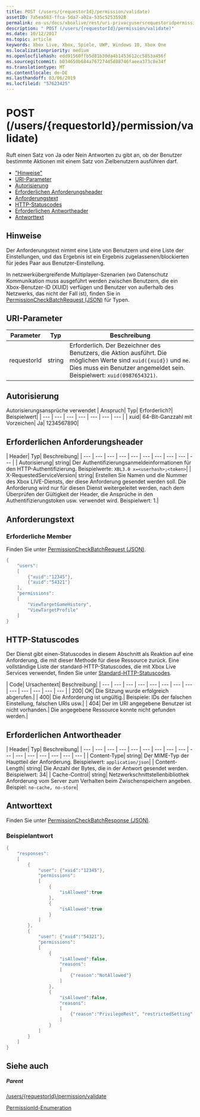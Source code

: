```yaml
---
title: POST (/users/{requestorId}/permission/validate)
assetID: 7a5ea583-ffca-5da7-a02a-535c52535928
permalink: en-us/docs/xboxlive/rest/uri-privacyusersrequestoridpermissionvalidatepost.html
description: " POST (/users/{requestorId}/permission/validate)"
ms.date: 10/12/2017
ms.topic: article
keywords: Xbox Live, Xbox, Spiele, UWP, Windows 10, Xbox One
ms.localizationpriority: medium
ms.openlocfilehash: edd91560ffb5d81b30da4b1453612cc5853a456f
ms.sourcegitcommit: b034650b684a767274d5d88746faeea373c8e34f
ms.translationtype: MT
ms.contentlocale: de-DE
ms.lasthandoff: 03/06/2019
ms.locfileid: "57623425"
---
```

# <a name="post-usersrequestoridpermissionvalidate"></a>POST (/users/{requestorId}/permission/validate)
Ruft einen Satz von Ja oder Nein Antworten zu gibt an, ob der Benutzer bestimmte Aktionen mit einem Satz von Zielbenutzern ausführen darf.

  * ["Hinweise"](#ID4EQ)
  * [URI-Parameter](#ID4ECB)
  * [Autorisierung](#ID4ENB)
  * [Erforderlichen Anforderungsheader](#ID4ESC)
  * [Anforderungstext](#ID4E4D)
  * [HTTP-Statuscodes](#ID4ETE)
  * [Erforderlichen Antwortheader](#ID4EIG)
  * [Antworttext](#ID4E5H)

<a id="ID4EQ"></a>


## <a name="remarks"></a>Hinweise

Der Anforderungstext nimmt eine Liste von Benutzern und eine Liste der Einstellungen, und das Ergebnis ist ein Ergebnis zugelassenen/blockierten für jedes Paar aus Benutzer-Einstellung.

In netzwerkübergreifende Multiplayer-Szenarien (wo Datenschutz Kommunikation muss ausgeführt werden zwischen Benutzern, die ein Xbox-Benutzer-ID (XUID) verfügen und Benutzer von außerhalb des Netzwerks, das nicht der Fall ist), finden Sie in [PermissionCheckBatchRequest (JSON)](../../json/json-permissioncheckbatchrequest.md) für Typen.

<a id="ID4ECB"></a>


## <a name="uri-parameters"></a>URI-Parameter

| Parameter| Typ| Beschreibung|
| --- | --- | --- |
| requestorId| string| Erforderlich. Der Bezeichner des Benutzers, die Aktion ausführt. Die möglichen Werte sind <code>xuid({xuid})</code> und <code>me</code>. Dies muss ein Benutzer angemeldet sein. Beispielwert: <code>xuid(0987654321)</code>.|

<a id="ID4ENB"></a>


## <a name="authorization"></a>Autorisierung

Autorisierungsansprüche verwendet | Anspruch| Typ| Erforderlich?| Beispielwert|
| --- | --- | --- | --- | --- | --- | --- |
| xuid| 64-Bit-Ganzzahl mit Vorzeichen| Ja| 1234567890|

<a id="ID4ESC"></a>


## <a name="required-request-headers"></a>Erforderlichen Anforderungsheader

| Header| Typ| Beschreibung|
| --- | --- | --- | --- | --- | --- | --- | --- | --- | --- |
| Autorisierung| string| Der Authentifizierungsanmeldeinformationen für den HTTP-Authentifizierung. Beispielwerte: <code>XBL3.0 x=&lt;userhash>;&lt;token></code>|
| X-RequestedServiceVersion| string| Erstellen Sie Namen und die Nummer des Xbox LIVE-Diensts, der diese Anforderung gesendet werden soll. Die Anforderung wird nur für diesen Dienst weitergeleitet werden, nach dem Überprüfen der Gültigkeit der Header, die Ansprüche in den Authentifizierungstoken usw. verwendet wird. Beispielwert: 1.|

<a id="ID4E4D"></a>


## <a name="request-body"></a>Anforderungstext

<a id="ID4EDE"></a>


### <a name="required-members"></a>Erforderliche Member

Finden Sie unter [PermissionCheckBatchRequest (JSON)](../../json/json-permissioncheckbatchrequest.md).


```cpp
{
    "users":
    [
        {"xuid":"12345"},
        {"xuid":"54321"}
    ],
    "permissions":
    [
        "ViewTargetGameHistory",
        "ViewTargetProfile"
    ]
}

```


<a id="ID4ETE"></a>


## <a name="http-status-codes"></a>HTTP-Statuscodes

Der Dienst gibt einen-Statuscodes in diesem Abschnitt als Reaktion auf eine Anforderung, die mit dieser Methode für diese Ressource zurück. Eine vollständige Liste der standard-HTTP-Statuscodes, die mit Xbox Live Services verwendet, finden Sie unter [Standard-HTTP-Statuscodes](../../additional/httpstatuscodes.md).

| Code| Ursachentext| Beschreibung|
| --- | --- | --- | --- | --- | --- | --- | --- | --- | --- | --- | --- | --- |
| 200| OK| Die Sitzung wurde erfolgreich abgerufen.|
| 400| Die Anforderung ist ungültig.| Beispiele: IDs der falschen Einstellung, falschen URIs usw.|
| 404| Der im URI angegebene Benutzer ist nicht vorhanden.| Die angegebene Ressource konnte nicht gefunden werden.|

<a id="ID4EIG"></a>


## <a name="required-response-headers"></a>Erforderlichen Antwortheader

| Header| Typ| Beschreibung|
| --- | --- | --- | --- | --- | --- | --- | --- | --- | --- | --- | --- | --- | --- | --- | --- |
| Content-Type| string| Der MIME-Typ der Hauptteil der Anforderung. Beispielwert: <code>application/json</code>|
| Content-Length| string| Die Anzahl der Bytes, die in der Antwort gesendet werden. Beispielwert: 34|
| Cache-Control| string| Netzwerkschnittstellenbibliothek Anforderung vom Server zum Verhalten beim Zwischenspeichern angeben. Beispiel: <code>no-cache, no-store</code>|

<a id="ID4E5H"></a>


## <a name="response-body"></a>Antworttext

Finden Sie unter [PermissionCheckBatchResponse (JSON)](../../json/json-permissioncheckbatchresponse.md).

<a id="ID4ELAAC"></a>


### <a name="sample-response"></a>Beispielantwort


```cpp
{
    "responses":
    [
        {
            "user": {"xuid":"12345"},
            "permissions":
            [
                {
                    "isAllowed":true
                },
                {
                    "isAllowed":true
                }
            ]
        },
        {
            "user": {"xuid":"54321"},
            "permissions":
            [
                {
                    "isAllowed":false,
                    "reasons":
                    [
                        {"reason":"NotAllowed"}
                    ]
                },
                {
                    "isAllowed":false,
                    "reasons":
                    [
                        {"reason":"PrivilegeRest", "restrictedSetting":"AllowProfileViewing"}
                    ]
                }
            ]
        }
    ]
}

```


<a id="ID4EVAAC"></a>


## <a name="see-also"></a>Siehe auch

<a id="ID4EXAAC"></a>


##### <a name="parent"></a>Parent

[/users/{requestorId}/permission/validate](uri-privacyusersrequestoridpermissionvalidate.md)

 [PermissionId-Enumeration](../../enums/privacy-enum-permissionid.md)
